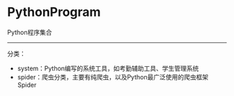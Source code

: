# PythonProgram
Python程序集合

---

分类：
- system：Python编写的系统工具，如考勤辅助工具、学生管理系统
- spider：爬虫分类，主要有纯爬虫，以及Python最广泛使用的爬虫框架Spider
